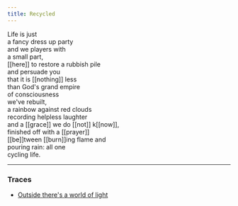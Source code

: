 ```yaml
---
title: Recycled
---
```


Life is just  
a fancy dress up party  
and we players with  
a small part,  
[[here]] to restore a rubbish pile  
and persuade you  
that it is [[nothing]] less  
than God's grand empire  
of consciousness  
we've rebuilt,  
a rainbow against red clouds  
recording helpless laughter  
and a [[grace]] we do [[not]] k[[now]],  
finished off with a [[prayer]]  
[[be]]tween [[burn]]ing flame and  
pouring rain: all one   
cycling life.  

---

### Traces

* [Outside there's a world of light](https://www.youtube.com/watch?v=O__LlTV2qi0)